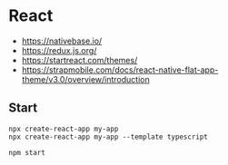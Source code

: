 # React

- https://nativebase.io/
- https://redux.js.org/
- https://startreact.com/themes/
- https://strapmobile.com/docs/react-native-flat-app-theme/v3.0/overview/introduction

## Start

```
npx create-react-app my-app
npx create-react-app my-app --template typescript

npm start
```
